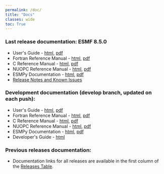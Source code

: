 ```yaml
---
permalink: /doc/
title: "Docs"
classes: wide
toc: True
---
```

### Last release documentation: ESMF 8.5.0
* User's Guide - [html](/docs/release/latest/ESMF_usrdoc), [pdf](/docs/release/latest/ESMF_usrdoc.pdf)
* Fortran Reference Manual - [html](/docs/release/latest/ESMF_refdoc/), [pdf](/docs/release/latest/ESMF_refdoc.pdf)
* C Reference Manual - [html](/docs/release/latest/ESMC_crefdoc), [pdf](/docs/release/latest/ESMC_crefdoc.pdf)
* NUOPC Reference Manual - [html](/docs/release/latest/NUOPC_refdoc), [pdf](/docs/release/latest/NUOPC_refdoc.pdf)
* ESMPy Documentation - [html](/esmpy_doc/release/latest/html), [pdf](/esmpy_doc/release/latest/ESMPy.pdf)
* [Release Notes and Known Issues](/static/releases.html#8_5_0)

### Development documentation (develop branch, updated on each push):
* User's Guide - [html](/docs/nightly/develop/ESMF_usrdoc/), [pdf](/docs/nightly/develop/ESMF_usrdoc.pdf)
* Fortran Reference Manual - [html](/docs/nightly/develop/ESMF_refdoc/), [pdf](/docs/nightly/develop/ESMF_refdoc.pdf)
* C Reference Manual - [html](/docs/nightly/develop/ESMC_crefdoc/), [pdf](/docs/nightly/develop/ESMC_crefdoc.pdf)
* NUOPC Reference Manual - [html](/docs/nightly/develop/NUOPC_refdoc), [pdf](/docs/nightly/develop/NUOPC_refdoc.pdf)
* ESMPy Documentation - [html](/esmpy_doc/nightly/develop/html/), [pdf](/esmpy_doc/nightly/develop/ESMPy.pdf)
* Developer's Guide - [html](/docs/nightly/develop/dev_guide/)

### Previous releases documentation:
* Documentation links for all releases are available in the first column of the [Releases Table](/static/releases.html).
